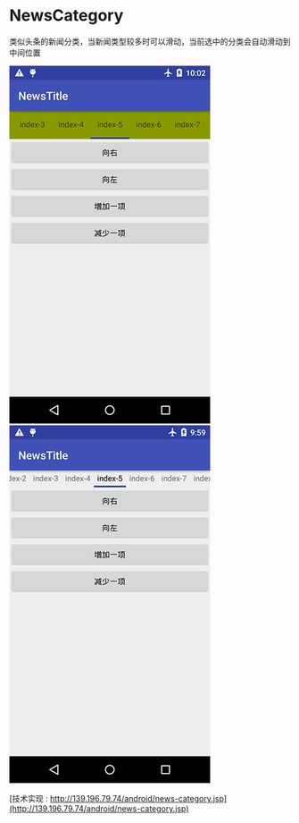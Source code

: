 # NewsCategory
类似头条的新闻分类，当新闻类型较多时可以滑动，当前选中的分类会自动滑动到中间位置

![image](https://github.com/chenguogit/NewsCategory/blob/master/NewsTitle/news-title.jpg)
![image](https://github.com/chenguogit/NewsCategory/blob/master/NewsTitle/news-title2.jpg)

[技术实现 : http://139.196.79.74/android/news-category.jsp](http://139.196.79.74/android/news-category.jsp)
